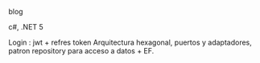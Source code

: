 blog

c#, .NET 5

Login : jwt + refres token
Arquitectura hexagonal, puertos y adaptadores, patron repository para acceso a datos + EF.
